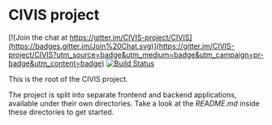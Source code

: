 CIVIS project
=============

[![Join the chat at https://gitter.im/CIVIS-project/CIVIS](https://badges.gitter.im/Join%20Chat.svg)](https://gitter.im/CIVIS-project/CIVIS?utm_source=badge&utm_medium=badge&utm_campaign=pr-badge&utm_content=badge)
[![Build Status](https://travis-ci.org/CIVIS-project/CIVIS.svg)](https://travis-ci.org/CIVIS-project/CIVIS)

This is the root of the CIVIS project.

The project is split into separate frontend and backend applications,
available under their own directories. Take a look at the *README.md*
inside these directories to get started.
